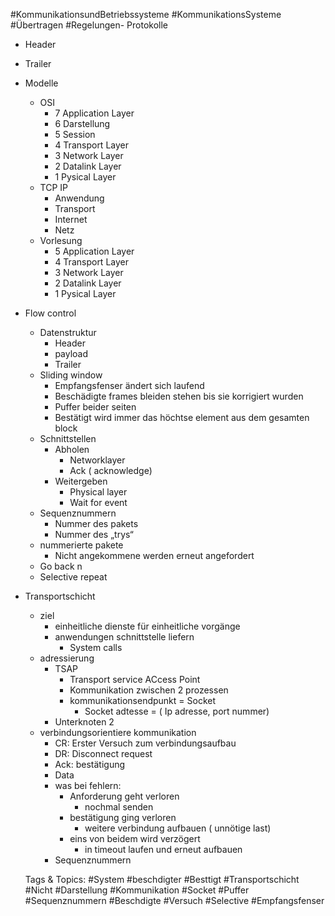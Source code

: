  #KommunikationsundBetriebssysteme #KommunikationsSysteme #Übertragen #Regelungen- Protokolle
  - Header
  - Trailer
  - Modelle
    - OSI
      - 7 Application Layer
      - 6 Darstellung
      - 5 Session
      - 4 Transport Layer
      - 3 Network Layer
      - 2 Datalink Layer
      - 1 Pysical Layer
    - TCP IP
      - Anwendung
      - Transport
      - Internet
      - Netz
    - Vorlesung
      - 5 Application Layer
      - 4 Transport Layer
      - 3 Network Layer
      - 2 Datalink Layer
      - 1 Pysical Layer
- Flow control
  - Datenstruktur
    - Header
    - payload
    - Trailer
  - Sliding window
    - Empfangsfenser ändert sich laufend
    - Beschädigte frames bleiden stehen bis sie korrigiert wurden
    - Puffer beider seiten 
    - Bestätigt wird immer das höchtse element aus dem gesamten block
  - Schnittstellen
    - Abholen
      - Networklayer
      - Ack ( acknowledge)
    - Weitergeben
      - Physical layer
      - Wait for event
  - Sequenznummern
    - Nummer des pakets
    - Nummer des „trys“
  - nummerierte pakete
    - Nicht angekommene werden erneut angefordert
  - Go back n
  - Selective repeat
- Transportschicht
  - ziel
    - einheitliche dienste für einheitliche vorgänge
    - anwendungen schnittstelle liefern 
      - System calls
  - adressierung
    - TSAP
      - Transport service ACcess Point
      - Kommunikation zwischen 2 prozessen
      - kommunikationsendpunkt = Socket
        - Socket adtesse = ( Ip adresse, port nummer)
    - Unterknoten 2
  - verbindungsorientiere kommunikation
    - CR: Erster Versuch zum verbindungsaufbau
    - DR: Disconnect request
    - Ack: bestätigung
    - Data
    - was bei fehlern:
      - Anforderung geht verloren
        - nochmal senden
      - bestätigung ging verloren
        - weitere verbindung aufbauen ( unnötige last)
      - eins von beidem wird verzögert
        - in timeout laufen und erneut aufbauen
    - Sequenznummern 

   Tags & Topics:
   #System
   #beschdigter
   #Besttigt
   #Transportschicht
   #Nicht
   #Darstellung
   #Kommunikation
   #Socket
   #Puffer
   #Sequenznummern
   #Beschdigte
   #Versuch
   #Selective
   #Empfangsfenser